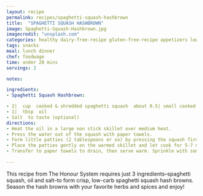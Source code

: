 ```yaml
---
layout: recipe
permalink: recipes/spaghetti-squash-hashbrown
title:  "SPAGHETTI SQUASH HASHBROWN"
image: Spaghetti-Squash-Hashbrown.jpg
imagecredit: "unsplash.com"
categories: healthy dairy-free-recipe gluten-free-recipe appetizers low-carb-recipe
tags: snacks
meal: lunch dinner
chef: foodwage
time: under 20 mins
servings: 2

notes:

ingredients:
- Spaghetti Squash Hashbrown:

- 2|  cup  cooked & shredded spaghetti squash  about 0.5| small cooked squash
- 1|  tbsp  oil
- Salt  to taste (optional)
directions:
- Heat the oil in a large non stick skillet over medium heat.
- Press the water out of the squash with paper towels.
- Form little patties (2 tablespoons or so) by pressing the squash firmly between your palms.
- Place the patties gently on the warmed skillet and let cook for 5-7 minutes per side. Only flip these once if possible to get the nice browned effect.
- Transfer to paper towels to drain, then serve warm. Sprinkle with some salt if desired.
 
---
```


This recipe from The Honour System requires just 3 ingredients–spaghetti squash, oil and salt–to form crisp, low-carb spaghetti squash hash browns. Season the hash browns with your favorite herbs and spices and enjoy!